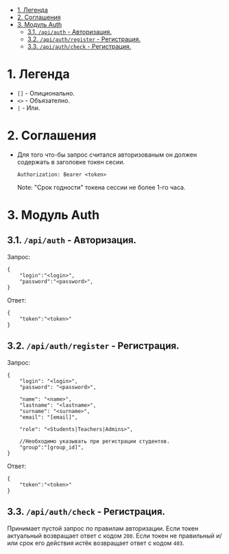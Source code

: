 - [1. Легенда](#1-легенда)
- [2. Соглашения](#2-соглашения)
- [3. Модуль Auth](#3-модуль-auth)
  - [3.1. `/api/auth` - Авторизация.](#31-apiauth---авторизация)
  - [3.2. `/api/auth/register` - Регистрация.](#32-apiauthregister---регистрация)
  - [3.3. `/api/auth/check` - Регистрация.](#33-apiauthcheck---регистрация)



# 1. Легенда
* `[]`  - Опиционально.
* `<>`  - Объязателно.
* `|`   - Или.

# 2. Соглашения
* Для того что-бы запрос считался авторизованым он должен содержать в заголовке токен сесии.
    ```
    Authorization: Bearer <token>
    ```
    Note: "Срок годности" токена сессии не более 1-го часа.

# 3. Модуль Auth
## 3.1. `/api/auth` - Авторизация.
Запрос:
```jsonc
{
    "login":"<login>",
    "password":"<password>",
}
```
Ответ:
```jsonc
{
    "token":"<token>"
}
```

## 3.2. `/api/auth/register` - Регистрация.
Запрос:
```jsonc
{
    "login": "<login>",
    "password": "<password>",

    "name": "<name>",
    "lastname": "<lastname>",
    "surname": "<surname>",
    "email": "[email]",

    "role": "<Students|Teachers|Admins>",

    //Необходимо указывать при регистрации студентов.
    "group":"[group_id]",
}
```
Ответ:
```jsonc
{
    "token":"<token>"
}
```


## 3.3. `/api/auth/check` - Регистрация.
Принимает пустой запрос по правилам авторизации.
Если токен актуальный возвращает ответ с кодом `200`.
Если токен не правильный и/или срок его действия истёк возвращает ответ с кодом `403`.

